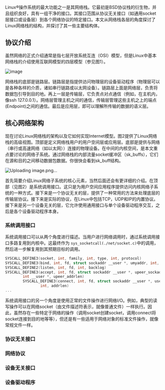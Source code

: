 Linux®操作系统的最大功能之一是其网络栈。它最初是BSD协议栈的衍生物，并且组织良好，具有一组干净的接口。其接口范围从协议无关接口（如通用socket层接口或设备层）到各个网络协议的特定接口。本文从网络栈各层的角度探讨了Linux网络栈的结构，并探讨了其一些主要结构体。

## 协议介绍
虽然网络的正式介绍通常是指七层开放系统互连（OSI）模型，但是Linux中基本网络栈的介绍使用互联网模型的四层模型（参见图1）。

![image](https://user-images.githubusercontent.com/87457873/127294918-7891a1f3-3010-4018-8aae-0512afe7538a.png)

网络栈的底部是链路层。链路层是指提供访问物理层的设备驱动程序（物理层可以是各种各样的介质，诸如串行链路或以太网设备）。链路层上面是网络层，负责将数据包引导到目的地。再上一层是传输层，它负责点对点通信（例如，在主机内，像ssh 127.0.0.1）。网络层管理主机之间的通信，传输层管理这些主机之上的端点(Endpoint)之间的通信。最后是应用层，即可以理解所传输的数据的语义层。








## 核心网络架构


现在讨论Linux网络栈的架构以及它如何实现Internet模型。图2提供了Linux网络栈的高级视图。顶部是定义网络栈用户的用户空间层或应用层。底部是提供与网络（串行或高速网络（如以太网））连接的物理设备。在中间的内核空间，是本文重点要讨论的网络子系统。通过网络栈的内部流量socket缓冲区（sk_buffs），它们在源和目的之间移动数据包数据。你很快会看到sk_buff结构。

![Uploading image.png…]()


首先简要介绍Linux网络子系统的核心元素，当然后面还会有更详细的介绍。在顶部（见图2）是系统调用接口。这只是为用户空间应用程序提供访问内核网络子系统的一种方式。接下来是一个协议无关的层，提供了一种常用的方法来处理底层的传输层协议。接下来是实际的协议，在Linux中包括TCP，UDP和IP的内置协议。接下来是另一个设备无关的层，它允许使用通用接口与单个设备驱动程序交互，之后是各个设备驱动程序本身。




### 系统调用接口



系统调用接口可以从两个角度进行描述。当用户进行网络调用时，通过系统调用接口多路复用到内核中。这最终作为 `sys_socketcall(./net/socket.c)`中的调用，然后进一步解复用到其预期目标的调用。

```c
SYSCALL_DEFINE3(socket, int, family, int, type, int, protocol)
SYSCALL_DEFINE3(bind, int, fd, struct sockaddr __user *, umyaddr, int, addrlen)
SYSCALL_DEFINE2(listen, int, fd, int, backlog)
SYSCALL_DEFINE3(accept, int, fd, struct sockaddr __user *, upeer_sockaddr,
		int __user *, upeer_addrlen)
        SYSCALL_DEFINE3(connect, int, fd, struct sockaddr __user *, uservaddr,
        		int, addrlen)
...
```

系统调用接口的另一个角度是使用正常的文件操作进行网络I/O。例如，典型的读写操作可以在网络socket（由文件描述符表示，就像普通文件）一样执行。因此，虽然存在一些特定于网络的操作（调用socket创建socket，调用connect将socket连接到目的地等等），但还是有一些适用于网络对象的标准文件操作，就像常规文件一样。


### 协议无关接口
### 网络协议
### 设备无关接口
### 设备驱动程序
